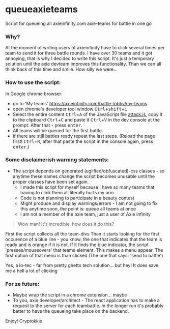 # queueaxieteams
Script for queueing all axieinfinity.com axie-teams for battle in one go 

### Why?
At the moment of writing users of axieinfinity have to click several times per team to send it for three battle rounds.
I have over 30 teams and it got annoying, that is why I decided to write this script.
It's just a temporary solution until the axie devteam improves this functionality. Than we can all think back of this time and smile. How silly we were...

### How to use the script:

  In Google chrome browser:
  - go to 'My teams' https://axieinfinity.com/battle-lobby/my-teams
  - open chrome's developer tool window <kbd>Ctrl</kbd>+<kbd>shift</kbd>+<kbd>i</kbd>
  - Select the entire content <kbd>Ctrl</kbd>+<kbd>A</kbd> of the JavaScript file [attack.js](https://raw.githubusercontent.com/Cryptokkie/queueaxieteams/master/attack.js), copy it to the clipboard <kbd>Ctrl</kbd>+<kbd>C</kbd> and paste it <kbd>Ctrl</kbd>+<kbd>V</kbd> in the dev console at the prompt. After that - press <kbd>enter</kbd>.
  - All teams will be queued for the first battle.
  - if there are still battles ready repeat the last steps. (Reload the page first! <kbd>Ctrl</kbd>+<kbd>R</kbd>, after that paste the script in the console again, press <kbd>enter</kbd>.)


### Some disclaimerish warning statements:
- The script depends on generated (uglified/obfuscated)-css classes - so anytime these names change the script becomes unusable until the proper classes have been set again.
  - I made this script for myself because I have so many teams that having to click them all literally hurts my arm
  - Code is not planning to participate in a beauty contest
  - Might produce and display warnings/errors - I am not going to fix this anytime soon, the point is: queue all teams at once
  - I am not a member of the axie team, just a user of Axie infinity

> Wow man! It's incredible, how does it do this?

First the script collects all the team-divs
Than it starts looking for the first occurence of a blue line - you know, the one that indicates that the team is ready and is orange if it is not.
If it finds the blue indicator, the script 'presses/mouseovers' that teams element. 
This makes a menu appear. The first option of that menu is than clicked (The one that says: 'send to battle')

Yes, a lo-tec - far from pretty ghetto tech solution... but hey! It does save me a hell a lot of clicking

### For ze future:
- Maybe wrap the script in a chrome extension... maybe
- To you, axie developer/architect - The react application has to make a request to the server for each teambattle. In the longer run it's probably better to have the queueing take place on the backend.


Enjoy!
Cryptokkie

